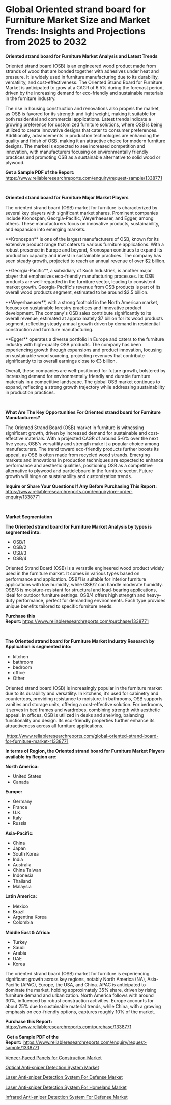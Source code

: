 <p><h1>Global Oriented strand board for Furniture Market Size and Market Trends: Insights and Projections from 2025 to 2032</h1></p><p><strong>Oriented strand board for Furniture Market Analysis and Latest Trends</strong></p>
<p><p>Oriented strand board (OSB) is an engineered wood product made from strands of wood that are bonded together with adhesives under heat and pressure. It is widely used in furniture manufacturing due to its durability, versatility, and cost-effectiveness. The Oriented Strand Board for Furniture Market is anticipated to grow at a CAGR of 6.5% during the forecast period, driven by the increasing demand for eco-friendly and sustainable materials in the furniture industry. </p><p>The rise in housing construction and renovations also propels the market, as OSB is favored for its strength and light weight, making it suitable for both residential and commercial applications. Latest trends indicate a growing preference for customized furniture solutions, where OSB is being utilized to create innovative designs that cater to consumer preferences. Additionally, advancements in production technologies are enhancing the quality and finish of OSB, making it an attractive choice for modern furniture designs. The market is expected to see increased competition and innovation, with manufacturers focusing on environmentally friendly practices and promoting OSB as a sustainable alternative to solid wood or plywood.</p></p>
<p><strong>Get a Sample PDF of the Report:&nbsp;</strong> <a href="https://www.reliableresearchreports.com/enquiry/request-sample/1338771?utm_campaign=10&utm_medium=2&utm_source=Github&utm_content=ia&utm_term=08012025&utm_id=oriented-strand-board-for-furniture">https://www.reliableresearchreports.com/enquiry/request-sample/1338771</a></p>
<p>&nbsp;</p>
<p><strong>Oriented strand board for Furniture Major Market Players</strong></p>
<p><p>The oriented strand board (OSB) market for furniture is characterized by several key players with significant market shares. Prominent companies include Kronospan, Georgia-Pacific, Weyerhaeuser, and Egger, among others. These manufacturers focus on innovative products, sustainability, and expansion into emerging markets.</p><p>**Kronospan** is one of the largest manufacturers of OSB, known for its extensive product range that caters to various furniture applications. With a robust presence in Europe and beyond, Kronospan continues to expand its production capacity and invest in sustainable practices. The company has seen steady growth, projected to reach an annual revenue of over $2 billion.</p><p>**Georgia-Pacific**, a subsidiary of Koch Industries, is another major player that emphasizes eco-friendly manufacturing processes. Its OSB products are well-regarded in the furniture sector, leading to consistent market growth. Georgia-Pacific's revenue from OSB products is part of its overall wood products segment, estimated to be around $2.5 billion.</p><p>**Weyerhaeuser**, with a strong foothold in the North American market, focuses on sustainable forestry practices and innovative product development. The company's OSB sales contribute significantly to its overall revenue, estimated at approximately $7 billion for its wood products segment, reflecting steady annual growth driven by demand in residential construction and furniture manufacturing.</p><p>**Egger** operates a diverse portfolio in Europe and caters to the furniture industry with high-quality OSB products. The company has been experiencing growth through expansions and product innovation, focusing on sustainable wood sourcing, projecting revenues that contribute significantly to its overall earnings close to €3 billion.</p><p>Overall, these companies are well-positioned for future growth, bolstered by increasing demand for environmentally friendly and durable furniture materials in a competitive landscape. The global OSB market continues to expand, reflecting a strong growth trajectory while addressing sustainability in production practices.</p></p>
<p>&nbsp;</p>
<p><strong>What Are The Key Opportunities For Oriented strand board for Furniture Manufacturers?</strong></p>
<p><p>The Oriented Strand Board (OSB) market in furniture is witnessing significant growth, driven by increased demand for sustainable and cost-effective materials. With a projected CAGR of around 5-6% over the next five years, OSB's versatility and strength make it a popular choice among manufacturers. The trend toward eco-friendly products further boosts its appeal, as OSB is often made from recycled wood strands. Emerging markets and innovations in production techniques are expected to enhance performance and aesthetic qualities, positioning OSB as a competitive alternative to plywood and particleboard in the furniture sector. Future growth will hinge on sustainability and customization trends.</p></p>
<p><strong>Inquire or Share Your Questions If Any Before Purchasing This Report:</strong> <a href="https://www.reliableresearchreports.com/enquiry/pre-order-enquiry/1338771?utm_campaign=10&utm_medium=2&utm_source=Github&utm_content=ia&utm_term=08012025&utm_id=oriented-strand-board-for-furniture">https://www.reliableresearchreports.com/enquiry/pre-order-enquiry/1338771</a></p>
<p>&nbsp;</p>
<p><strong>Market Segmentation</strong></p>
<p><strong>The Oriented strand board for Furniture Market Analysis by types is segmented into:</strong></p>
<p><ul><li>OSB/1</li><li>OSB/2</li><li>OSB/3</li><li>OSB/4</li></ul></p>
<p><p>Oriented Strand Board (OSB) is a versatile engineered wood product widely used in the furniture market. It comes in various types based on performance and application. OSB/1 is suitable for interior furniture applications with low humidity, while OSB/2 can handle moderate humidity. OSB/3 is moisture-resistant for structural and load-bearing applications, ideal for outdoor furniture settings. OSB/4 offers high strength and heavy-duty performance, perfect for demanding environments. Each type provides unique benefits tailored to specific furniture needs.</p></p>
<p><strong>Purchase this Report:&nbsp;</strong><a href="https://www.reliableresearchreports.com/purchase/1338771?utm_campaign=10&utm_medium=2&utm_source=Github&utm_content=ia&utm_term=08012025&utm_id=oriented-strand-board-for-furniture">https://www.reliableresearchreports.com/purchase/1338771</a></p>
<p>&nbsp;</p>
<p><strong>The Oriented strand board for Furniture Market Industry Research by Application is segmented into:</strong></p>
<p><ul><li>kitchen</li><li>bathroom</li><li>bedroom</li><li>office</li><li>Other</li></ul></p>
<p><p>Oriented strand board (OSB) is increasingly popular in the furniture market due to its durability and versatility. In kitchens, it’s used for cabinetry and countertops, providing resistance to moisture. In bathrooms, OSB supports vanities and storage units, offering a cost-effective solution. For bedrooms, it serves in bed frames and wardrobes, combining strength with aesthetic appeal. In offices, OSB is utilized in desks and shelving, balancing functionality and design. Its eco-friendly properties further enhance its attractiveness across all furniture applications.</p></p>
<p><a href="https://www.reliableresearchreports.com/global-oriented-strand-board-for-furniture-market-r1338771?utm_campaign=10&utm_medium=2&utm_source=Github&utm_content=ia&utm_term=08012025&utm_id=oriented-strand-board-for-furniture">&nbsp;https://www.reliableresearchreports.com/global-oriented-strand-board-for-furniture-market-r1338771</a></p>
<p><strong>In terms of Region, the Oriented strand board for Furniture Market Players available by Region are:</strong></p>
<p>
    <p> <strong> North America: </strong>
        <ul>
            <li>United States</li>
            <li>Canada</li>
        </ul>
        </p> 
    <p> <strong> Europe: </strong>
        <ul>
            <li>Germany</li>
            <li>France</li>
            <li>U.K.</li>
            <li>Italy</li>
            <li>Russia</li>
        </ul>
        </p> 
    <p> <strong> Asia-Pacific: </strong>
        <ul>
            <li>China</li>
            <li>Japan</li>
            <li>South Korea</li>
            <li>India</li>
            <li>Australia</li>
            <li>China Taiwan</li>
            <li>Indonesia</li>
            <li>Thailand</li>
            <li>Malaysia</li>
        </ul>
        </p> 
    <p> <strong> Latin America: </strong>
        <ul>
            <li>Mexico</li>
            <li>Brazil</li>
            <li>Argentina Korea</li>
            <li>Colombia</li>
        </ul>
        </p> 
    <p> <strong> Middle East & Africa: </strong>
        <ul>
            <li>Turkey</li>
            <li>Saudi</li>
            <li>Arabia</li>
            <li>UAE</li>
            <li>Korea</li>
        </ul>
    </p>
    </p>
<p><p>The oriented strand board (OSB) market for furniture is experiencing significant growth across key regions, notably North America (NA), Asia-Pacific (APAC), Europe, the USA, and China. APAC is anticipated to dominate the market, holding approximately 35% share, driven by rising furniture demand and urbanization. North America follows with around 30%, influenced by robust construction activities. Europe accounts for about 25% due to sustainable material trends, while China, with a growing emphasis on eco-friendly options, captures roughly 10% of the market.</p></p>
<p><strong>Purchase this Report: </strong><a href="https://www.reliableresearchreports.com/purchase/1338771?utm_campaign=10&utm_medium=2&utm_source=Github&utm_content=ia&utm_term=08012025&utm_id=oriented-strand-board-for-furniture">https://www.reliableresearchreports.com/purchase/1338771</a></p>
<p>&nbsp;<strong>Get a Sample PDF of the Report:&nbsp;&nbsp;</strong><a href="https://www.reliableresearchreports.com/enquiry/request-sample/1338771?utm_campaign=10&utm_medium=2&utm_source=Github&utm_content=ia&utm_term=08012025&utm_id=oriented-strand-board-for-furniture">https://www.reliableresearchreports.com/enquiry/request-sample/1338771</a></p>
<p><strong></strong></p>
<p><p><a href="https://github.com/domoniqueluoma76/Market-Research-Report-List-1/blob/main/veneer-faced-panels-for-construction-market.md?utm_campaign=10&utm_medium=2&utm_source=Github&utm_content=ia&utm_term=08012025&utm_id=oriented-strand-board-for-furniture">Veneer-Faced Panels for Construction Market</a></p><p><a href="https://github.com/leopardmicheal7019/Market-Research-Report-List-1/blob/main/optical-anti-sniper-detection-system-market.md?utm_campaign=10&utm_medium=2&utm_source=Github&utm_content=ia&utm_term=08012025&utm_id=oriented-strand-board-for-furniture">Optical Anti-sniper Detection System Market</a></p><p><a href="https://github.com/millionkaryn68/Market-Research-Report-List-1/blob/main/laser-anti-sniper-detection-system-for-defense-market.md?utm_campaign=10&utm_medium=2&utm_source=Github&utm_content=ia&utm_term=08012025&utm_id=oriented-strand-board-for-furniture">Laser Anti-sniper Detection System For Defense Market</a></p><p><a href="https://github.com/JubayerMia832/Market-Research-Report-List-1/blob/main/laser-anti-sniper-detection-system-for-homeland-market.md?utm_campaign=10&utm_medium=2&utm_source=Github&utm_content=ia&utm_term=08012025&utm_id=oriented-strand-board-for-furniture">Laser Anti-sniper Detection System For Homeland Market</a></p><p><a href="https://github.com/ygfu6u/Market-Research-Report-List-1/blob/main/infrared-anti-sniper-detection-system-for-defense-market.md?utm_campaign=10&utm_medium=2&utm_source=Github&utm_content=ia&utm_term=08012025&utm_id=oriented-strand-board-for-furniture">Infrared Anti-sniper Detection System For Defense Market</a></p></p>